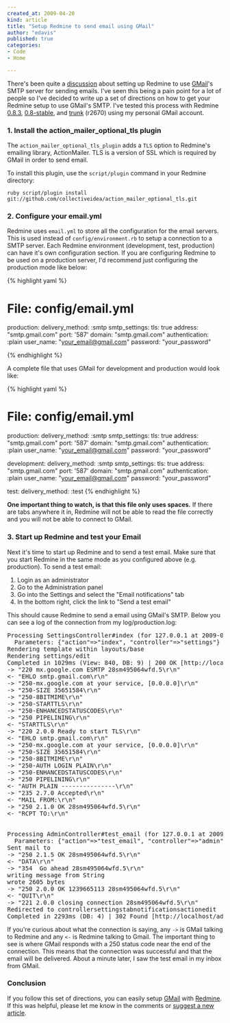 ```yaml
---
created_at: 2009-04-20
kind: article
title: "Setup Redmine to send email using GMail"
author: "edavis"
published: true
categories:
- Code
- Home

---
```


 
There's been quite a [discussion][thread] about setting up Redmine to use [GMail][gmail]'s SMTP server for sending emails.  I've seen this being a pain point for a lot of people so I've decided to write up a set of directions on how to get your Redmine setup to use GMail's SMTP.  I've tested this process with Redmine [0.8.3][download], [0.8-stable][], and [trunk][] (r2670) using my personal GMail account.

### 1. Install the action\_mailer\_optional\_tls plugin

The `action_mailer_optional_tls_plugin` adds a `TLS` option to Redmine's emailing library, ActionMailer.  TLS is a version of SSL which is required by GMail in order to send email.

To install this plugin, use the `script/plugin` command in your Redmine directory:

    ruby script/plugin install git://github.com/collectiveidea/action_mailer_optional_tls.git


### 2. Configure your email.yml

Redmine uses `email.yml` to store all the configuration for the email servers.  This is used instead of `config/environment.rb` to setup a connection to a SMTP server.  Each Redmine environment (development, test, production) can have it's own configuration section.  If you are configuring Redmine to be used on a production server, I'd recommend just configuring the production mode like below:

{% highlight yaml %}
# File: config/email.yml
production:
  delivery_method: :smtp
  smtp_settings:
    tls: true
    address: "smtp.gmail.com"
    port: '587'
    domain: "smtp.gmail.com"
    authentication: :plain
    user_name: "your_email@gmail.com"
    password: "your_password"

{% endhighlight %}

A complete file that uses GMail for development and production would look like:

{% highlight yaml %}
# File: config/email.yml
production:
  delivery_method: :smtp
  smtp_settings:
    tls: true
    address: "smtp.gmail.com"
    port: '587'
    domain: "smtp.gmail.com"
    authentication: :plain
    user_name: "your_email@gmail.com"
    password: "your_password"

development:
  delivery_method: :smtp
  smtp_settings:
    tls: true
    address: "smtp.gmail.com"
    port: '587'
    domain: "smtp.gmail.com"
    authentication: :plain
    user_name: "your_email@gmail.com"
    password: "your_password"

test:
  delivery_method: :test
{% endhighlight %}

**One important thing to watch, is that this file only uses spaces.**  If there are tabs anywhere it in, Redmine will not be able to read the file correctly and you will not be able to connect to GMail.

### 3. Start up Redmine and test your Email

Next it's time to start up Redmine and to send a test email.  Make sure that you start Redmine in the same mode as you configured above (e.g. production).  To send a test email:

1. Login as an administrator
2. Go to the Administration panel
3. Go into the Settings and select the "Email notifications" tab
4. In the bottom right, click the link to "Send a test email"

This should cause Redmine to send a email using GMail's SMTP.  Below you can see a log of the connection from my log/production.log:

<pre>
Processing SettingsController#index (for 127.0.0.1 at 2009-04-13 16:24:50) [GET]
  Parameters: {"action"=>"index", "controller"=>"settings"}
Rendering template within layouts/base
Rendering settings/edit
Completed in 1029ms (View: 840, DB: 9) | 200 OK [http://localhost/settings]
-> "220 mx.google.com ESMTP 28sm495064wfd.5\r\n"
<- "EHLO smtp.gmail.com\r\n"
-> "250-mx.google.com at your service, [0.0.0.0]\r\n"
-> "250-SIZE 35651584\r\n"
-> "250-8BITMIME\r\n"
-> "250-STARTTLS\r\n"
-> "250-ENHANCEDSTATUSCODES\r\n"
-> "250 PIPELINING\r\n"
<- "STARTTLS\r\n"
-> "220 2.0.0 Ready to start TLS\r\n"
<- "EHLO smtp.gmail.com\r\n"
-> "250-mx.google.com at your service, [0.0.0.0]\r\n"
-> "250-SIZE 35651584\r\n"
-> "250-8BITMIME\r\n"
-> "250-AUTH LOGIN PLAIN\r\n"
-> "250-ENHANCEDSTATUSCODES\r\n"
-> "250 PIPELINING\r\n"
<- "AUTH PLAIN ---------------\r\n"
-> "235 2.7.0 Accepted\r\n"
<- "MAIL FROM:<me@littlestreamsoftware.com>\r\n"
-> "250 2.1.0 OK 28sm495064wfd.5\r\n"
<- "RCPT TO:<me@littlestreamsoftware.com>\r\n"


Processing AdminController#test_email (for 127.0.0.1 at 2009-04-13 16:25:11) [GET]
  Parameters: {"action"=>"test_email", "controller"=>"admin"}
Sent mail to 
-> "250 2.1.5 OK 28sm495064wfd.5\r\n"
<- "DATA\r\n"
-> "354  Go ahead 28sm495064wfd.5\r\n"
writing message from String
wrote 2605 bytes
-> "250 2.0.0 OK 1239665113 28sm495064wfd.5\r\n"
<- "QUIT\r\n"
-> "221 2.0.0 closing connection 28sm495064wfd.5\r\n"
Redirected to controllersettingstabnotificationsactionedit
Completed in 2293ms (DB: 4) | 302 Found [http://localhost/admin/test_email]
</pre>

If you're curious about what the connection is saying, any `->` is GMail talking to Redmine and any `<-` is Redmine talking to Gmail.  The important thing to see is where GMail responds with a 250 status code near the end of the connection.  This means that the connection was successful and that the email will be delivered.  About a minute later, I saw the test email in my inbox from GMail.

### Conclusion

If you follow this set of directions, you can easily setup [GMail][gmail] with [Redmine][redmine].  If this was helpful, please let me know in the comments or [suggest a new article][feedback].


[thread]: http://www.redmine.org/boards/2/topics/3399
[feedback]: https://projects.littlestreamsoftware.com/projects/redmine-blog/issues
[redmine]: http://www.redmine.org
[gmail]: http://mail.google.com
[download]: http://www.redmine.org/wiki/redmine/Download
[trunk]: http://www.redmine.org/projects/redmine/repository/browse/trunk
[0.8-stable]: http://www.redmine.org/projects/redmine/repository/browse/branches/0.8-stable

